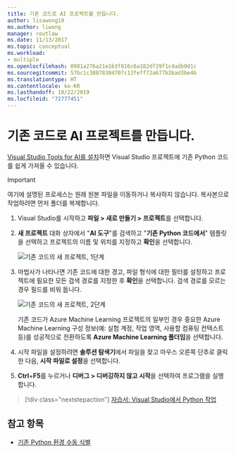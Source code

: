```yaml
---
title: 기존 코드로 AI 프로젝트를 만듭니다.
author: lisawong19
ms.author: liwong
manager: routlaw
ms.date: 11/13/2017
ms.topic: conceptual
ms.workload:
- multiple
ms.openlocfilehash: 0981a276a21e1b3f816c6a182df29f1c4adb0d1c
ms.sourcegitcommit: 57bc1c3887838d707c13feff72a677b3bad3be4b
ms.translationtype: HT
ms.contentlocale: ko-KR
ms.lasthandoff: 10/22/2019
ms.locfileid: "72777451"
---
```

# <a name="create-an-ai-project-from-existing-code"></a>기존 코드로 AI 프로젝트를 만듭니다.

[Visual Studio Tools for AI를 설치](installation.md)하면 Visual Studio 프로젝트에 기존 Python 코드를 쉽게 가져올 수 있습니다.

> [!Important]
> 여기에 설명된 프로세스는 원래 원본 파일을 이동하거나 복사하지 않습니다. 복사본으로 작업하려면 먼저 폴더를 복제합니다.

1. Visual Studio를 시작하고 **파일 > 새로 만들기 > 프로젝트**를 선택합니다.

2. **새 프로젝트** 대화 상자에서 "**AI 도구**"를 검색하고 "**기존 Python 코드에서**" 템플릿을 선택하고 프로젝트의 이름 및 위치를 지정하고 **확인**을 선택합니다.

   ![기존 코드의 새 프로젝트, 1단계](media/create-project-existing/new-ai-project.png)

3. 마법사가 나타나면 기존 코드에 대한 경고, 파일 형식에 대한 필터를 설정하고 프로젝트에 필요한 모든 검색 경로를 지정한 후 **확인**을 선택합니다. 검색 경로를 모르는 경우 필드를 비워 둡니다.

   ![기존 코드의 새 프로젝트, 2단계](media/create-project-existing/azurebatch-newproject.png)

   기존 코드가 Azure Machine Learning 프로젝트의 일부인 경우 중요한 Azure Machine Learning 구성 정보(예: 실험 계정, 작업 영역, 사용할 컴퓨팅 컨텍스트 등)를 성공적으로 전환하도록 **Azure Machine Learning 폴더임**을 선택합니다.

4. 시작 파일을 설정하려면 **솔루션 탐색기**에서 파일을 찾고 마우스 오른쪽 단추로 클릭한 다음, **시작 파일로 설정**을 선택합니다.

5. **Ctrl**+**F5**를 누르거나 **디버그 > 디버깅하지 않고 시작**을 선택하여 프로그램을 실행합니다.

> [!div class="nextstepaction"]
> [자습서: Visual Studio에서 Python 작업](../python/tutorial-working-with-python-in-visual-studio-step-00-installation.md)

## <a name="see-also"></a>참고 항목

- [기존 Python 환경 수동 식별](../python/managing-python-environments-in-visual-studio.md#manually-identify-an-existing-environment)
